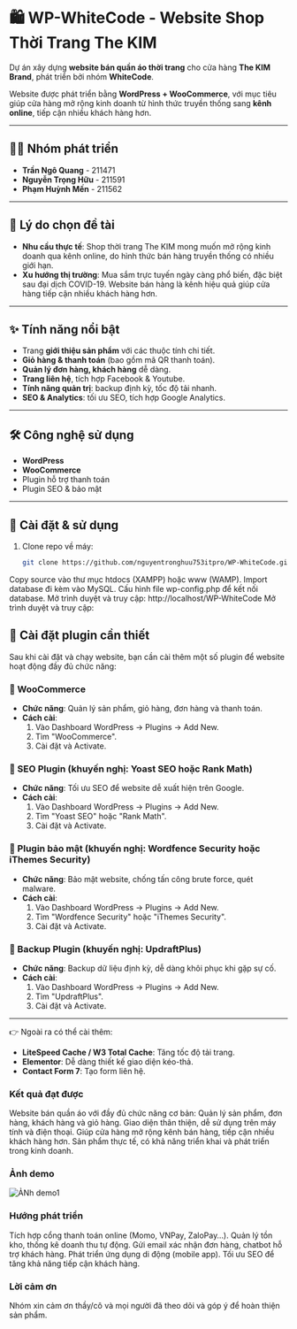 # 🛍️ WP-WhiteCode - Website Shop Thời Trang The KIM

Dự án xây dựng **website bán quần áo thời trang** cho cửa hàng **The KIM Brand**, phát triển bởi nhóm **WhiteCode**.

Website được phát triển bằng **WordPress + WooCommerce**, với mục tiêu giúp cửa hàng mở rộng kinh doanh từ hình thức truyền thống sang **kênh online**, tiếp cận nhiều khách hàng hơn.

---

## 👨‍💻 Nhóm phát triển
- **Trần Ngô Quang** - 211471  
- **Nguyễn Trọng Hữu** - 211591  
- **Phạm Huỳnh Mến** - 211562  

---

## 📌 Lý do chọn đề tài
- **Nhu cầu thực tế**: Shop thời trang The KIM mong muốn mở rộng kinh doanh qua kênh online, do hình thức bán hàng truyền thống có nhiều giới hạn.  
- **Xu hướng thị trường**: Mua sắm trực tuyến ngày càng phổ biến, đặc biệt sau đại dịch COVID-19. Website bán hàng là kênh hiệu quả giúp cửa hàng tiếp cận nhiều khách hàng hơn.  

---

## ✨ Tính năng nổi bật
- Trang **giới thiệu sản phẩm** với các thuộc tính chi tiết.  
- **Giỏ hàng & thanh toán** (bao gồm mã QR thanh toán).  
- **Quản lý đơn hàng, khách hàng** dễ dàng.  
- **Trang liên hệ**, tích hợp Facebook & Youtube.  
- **Tính năng quản trị**: backup định kỳ, tốc độ tải nhanh.  
- **SEO & Analytics**: tối ưu SEO, tích hợp Google Analytics.  

---

## 🛠 Công nghệ sử dụng
- **WordPress**
- **WooCommerce**
- Plugin hỗ trợ thanh toán  
- Plugin SEO & bảo mật  

---

## 🚀 Cài đặt & sử dụng
1. Clone repo về máy:
   ```bash
   git clone https://github.com/nguyentronghuu753itpro/WP-WhiteCode.git

Copy source vào thư mục htdocs (XAMPP) hoặc www (WAMP).
Import database đi kèm vào MySQL.
Cấu hình file wp-config.php để kết nối database.
Mở trình duyệt và truy cập: http://localhost/WP-WhiteCode
Mở trình duyệt và truy cập:   
## 🔌 Cài đặt plugin cần thiết

Sau khi cài đặt và chạy website, bạn cần cài thêm một số plugin để website hoạt động đầy đủ chức năng:

### 🛒 WooCommerce
- **Chức năng**: Quản lý sản phẩm, giỏ hàng, đơn hàng và thanh toán.
- **Cách cài**:
  1. Vào Dashboard WordPress → Plugins → Add New.
  2. Tìm "WooCommerce".
  3. Cài đặt và Activate.

### 🔎 SEO Plugin (khuyến nghị: Yoast SEO hoặc Rank Math)
- **Chức năng**: Tối ưu SEO để website dễ xuất hiện trên Google.
- **Cách cài**:
  1. Vào Dashboard WordPress → Plugins → Add New.
  2. Tìm "Yoast SEO" hoặc "Rank Math".
  3. Cài đặt và Activate.

### 🔐 Plugin bảo mật (khuyến nghị: Wordfence Security hoặc iThemes Security)
- **Chức năng**: Bảo mật website, chống tấn công brute force, quét malware.
- **Cách cài**:
  1. Vào Dashboard WordPress → Plugins → Add New.
  2. Tìm "Wordfence Security" hoặc "iThemes Security".
  3. Cài đặt và Activate.

### 💾 Backup Plugin (khuyến nghị: UpdraftPlus)
- **Chức năng**: Backup dữ liệu định kỳ, dễ dàng khôi phục khi gặp sự cố.
- **Cách cài**:
  1. Vào Dashboard WordPress → Plugins → Add New.
  2. Tìm "UpdraftPlus".
  3. Cài đặt và Activate.

---

👉 Ngoài ra có thể cài thêm:
- **LiteSpeed Cache / W3 Total Cache**: Tăng tốc độ tải trang.
- **Elementor**: Dễ dàng thiết kế giao diện kéo-thả.
- **Contact Form 7**: Tạo form liên hệ.

### Kết quả đạt được

Website bán quần áo với đầy đủ chức năng cơ bản:
Quản lý sản phẩm, đơn hàng, khách hàng và giỏ hàng.
Giao diện thân thiện, dễ sử dụng trên máy tính và điện thoại.
Giúp cửa hàng mở rộng kênh bán hàng, tiếp cận nhiều khách hàng hơn.
Sản phẩm thực tế, có khả năng triển khai và phát triển trong kinh doanh.

### Ảnh demo
![ẢNh demo1](./img/demo.jpg)

### Hướng phát triển

Tích hợp cổng thanh toán online (Momo, VNPay, ZaloPay…).
Quản lý tồn kho, thống kê doanh thu tự động.
Gửi email xác nhận đơn hàng, chatbot hỗ trợ khách hàng.
Phát triển ứng dụng di động (mobile app).
Tối ưu SEO để tăng khả năng tiếp cận khách hàng.
 ### Lời cảm ơn
 Nhóm xin cảm ơn thầy/cô và mọi người đã theo dõi và góp ý để hoàn thiện sản phẩm.
 

